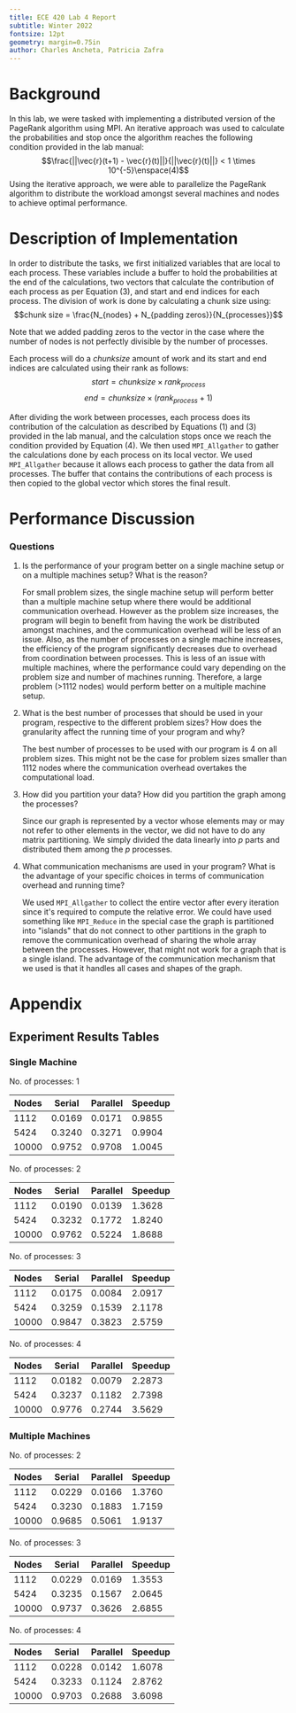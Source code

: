 ```yaml
---
title: ECE 420 Lab 4 Report
subtitle: Winter 2022
fontsize: 12pt
geometry: margin=0.75in
author: Charles Ancheta, Patricia Zafra
---
```


# Background

In this lab, we were tasked with implementing a distributed version of the PageRank algorithm using MPI. An iterative approach was used to calculate the probabilities and stop once the algorithm reaches the following condition provided in the lab manual:
$$\frac{||\vec{r}(t+1) - \vec{r}(t)||}{||\vec{r}(t)||} < 1 \times 10^{-5}\enspace(4)$$
Using the iterative approach, we were able to parallelize the PageRank algorithm to distribute the workload amongst several machines and nodes to achieve optimal performance.

# Description of Implementation

In order to distribute the tasks, we first initialized variables that are local to each process. These variables include a buffer to hold the probabilities at the end of the calculations, two vectors that calculate the contribution of each process as per Equation (3), and start and end indices for each process. The division of work is done by calculating a chunk size using:
$$chunk size = \frac{N_{nodes} + N_{padding zeros}}{N_{processes}}$$

Note that we added padding zeros to the vector in the case where the number of nodes is not perfectly divisible by the number of processes.

Each process will do a $chunksize$ amount of work and its start and end indices are calculated using their rank as follows:
$$start = chunksize \times rank_{process}$$
$$end = chunksize \times ({rank_{process} + 1})$$

After dividing the work between processes, each process does its contribution of the calculation as described by Equations (1) and (3) provided in the lab manual, and the calculation stops once we reach the condition provided by Equation (4). We then used `MPI_Allgather` to gather the calculations done by each process on its local vector. We used `MPI_Allgather` because it allows each process to gather the data from all processes. The buffer that contains the contributions of each process is then copied to the global vector which stores the final result.

# Performance Discussion

### Questions

1.  Is the performance of your program better on a single machine setup or on a multiple machines setup? What is the reason?

    For small problem sizes, the single machine setup will perform better than a multiple machine setup where there would be additional communication overhead. However as the problem size increases, the program will begin to benefit from having the work be distributed amongst machines, and the communication overhead will be less of an issue. Also, as the number of processes on a single machine increases, the efficiency of the program significantly decreases due to overhead from coordination between processes. This is less of an issue with multiple machines, where the performance could vary depending on the problem size and number of machines running. Therefore, a large problem (>1112 nodes) would perform better on a multiple machine setup.

2.  What is the best number of processes that should be used in your program, respective to the different problem sizes? How does the granularity affect the running time of your program and why?

    The best number of processes to be used with our program is 4 on all problem sizes. This might not be the case for problem sizes smaller than 1112 nodes where the communication overhead overtakes the computational load.

3.  How did you partition your data? How did you partition the graph among the processes?

    Since our graph is represented by a vector whose elements may or may not refer to other elements in the vector, we did not have to do any matrix partitioning. We simply divided the data linearly into $p$ parts and distributed them among the $p$ processes.

4.  What communication mechanisms are used in your program? What is the advantage of your specific choices in terms of communication overhead and running time?

    We used `MPI_Allgather` to collect the entire vector after every iteration since it's required to compute the relative error. We could have used something like `MPI_Reduce` in the special case the graph is partitioned into "islands" that do not connect to other partitions in the graph to remove the communication overhead of sharing the whole array between the processes. However, that might not work for a graph that is a single island. The advantage of the communication mechanism that we used is that it handles all cases and shapes of the graph.

# Appendix

## Experiment Results Tables

### Single Machine

No. of processes: 1

| Nodes | Serial | Parallel | Speedup |
| ----- | ------ | -------- | ------- |
| 1112  | 0.0169 | 0.0171   | 0.9855  |
| 5424  | 0.3240 | 0.3271   | 0.9904  |
| 10000 | 0.9752 | 0.9708   | 1.0045  |

No. of processes: 2

| Nodes | Serial | Parallel | Speedup |
| ----- | ------ | -------- | ------- |
| 1112  | 0.0190 | 0.0139   | 1.3628  |
| 5424  | 0.3232 | 0.1772   | 1.8240  |
| 10000 | 0.9762 | 0.5224   | 1.8688  |

No. of processes: 3

| Nodes | Serial | Parallel | Speedup |
| ----- | ------ | -------- | ------- |
| 1112  | 0.0175 | 0.0084   | 2.0917  |
| 5424  | 0.3259 | 0.1539   | 2.1178  |
| 10000 | 0.9847 | 0.3823   | 2.5759  |

No. of processes: 4

| Nodes | Serial | Parallel | Speedup |
| ----- | ------ | -------- | ------- |
| 1112  | 0.0182 | 0.0079   | 2.2873  |
| 5424  | 0.3237 | 0.1182   | 2.7398  |
| 10000 | 0.9776 | 0.2744   | 3.5629  |

### Multiple Machines

No. of processes: 2

| Nodes | Serial | Parallel | Speedup |
| ----- | ------ | -------- | ------- |
| 1112  | 0.0229 | 0.0166   | 1.3760  |
| 5424  | 0.3230 | 0.1883   | 1.7159  |
| 10000 | 0.9685 | 0.5061   | 1.9137  |

No. of processes: 3

| Nodes | Serial | Parallel | Speedup |
| ----- | ------ | -------- | ------- |
| 1112  | 0.0229 | 0.0169   | 1.3553  |
| 5424  | 0.3235 | 0.1567   | 2.0645  |
| 10000 | 0.9737 | 0.3626   | 2.6855  |

No. of processes: 4

| Nodes | Serial | Parallel | Speedup |
| ----- | ------ | -------- | ------- |
| 1112  | 0.0228 | 0.0142   | 1.6078  |
| 5424  | 0.3233 | 0.1124   | 2.8762  |
| 10000 | 0.9703 | 0.2688   | 3.6098  |
